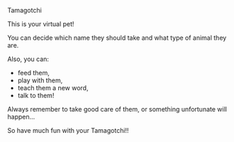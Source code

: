 Tamagotchi

This is your virtual pet! 

You can decide which name they should take and what type of animal they are.

Also, you can:
- feed them,
- play with them,
- teach them a new word,
- talk to them!

Always remember to take good care of them, or something unfortunate will happen...

So have much fun with your Tamagotchi!!

